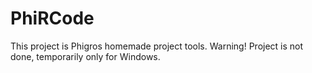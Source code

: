 # PhiRCode
This project is Phigros homemade project tools.
Warning! Project is not done, temporarily only for Windows.